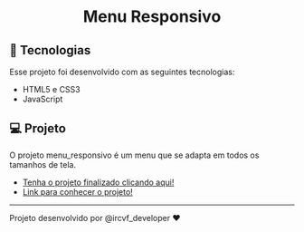 <h1 align="center"> Menu Responsivo </h1>

## 🚀 Tecnologias

Esse projeto foi desenvolvido com as seguintes tecnologias:

- HTML5 e CSS3
- JavaScript

## 💻 Projeto

O projeto menu_responsivo é um menu que se adapta em todos os tamanhos de tela.

- [Tenha o projeto finalizado clicando aqui! ](https://github.com/ircvf/menu_responsivo)
- [Link para conhecer o projeto!](https://ircvf-menu-responsivo.netlify.app/) 

---

Projeto desenvolvido por @ircvf_developer ♥
